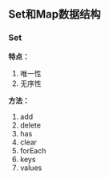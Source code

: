 ## Set和Map数据结构

### Set

**特点：**

1. 唯一性
2. 无序性

**方法：**

1. add
2. delete
3. has
4. clear
5. forEach
6. keys
7. values